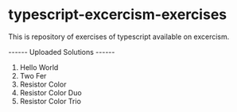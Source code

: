 # typescript-excercism-exercises
This is repository of exercises of typescript available on excercism.

------ Uploaded Solutions ------

1. Hello World
2. Two Fer
3. Resistor Color
4. Resistor Color Duo
5. Resistor Color Trio

